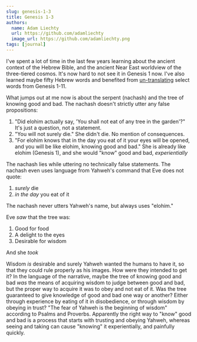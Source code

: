 ```yaml
---
slug: genesis-1-3
title: Genesis 1-3
authors:
  name: Adam Liechty
  url: https://github.com/adamliechty
  image_url: https://github.com/adamliechty.png
tags: [journal]
---
```


I've spent a lot of time in the last few years learning about the ancient context
of the Hebrew Bible, and the ancient Near East worldview of the three-tiered
cosmos. It's now hard to not see it in Genesis 1 now. I've also learned maybe fifty Hebrew words and benefited from [un-translating](https://docs.google.com/document/d/1ppkdrGStHxm9Q1sjj7qZwf3yqNkwGVU9sumD9LMMTPU) select words from Genesis
1-11.

What jumps out at me now is about the serpent (nachash) and the tree of knowing
good and bad. The nachash doesn't strictly utter any false propositions:

1. "Did elohim actually say, 'You shall not eat of any tree in the garden'?"
   It's just a question, not a statement.
2. "You will not surely die."
   She didn't die. No mention of consequences.
3. "For elohim knows that in the day you eat of it your eyes will be opened, and
   you will be like elohim, knowing good and bad."
   She is already like elohim (Genesis 1), and she would "know" good and bad,
   _experientially_

The nachash lies while uttering no technically false statements.
The nachash even uses language from Yahweh's command that Eve does not quote:

1. _surely_ die
2. _in the day_ you eat of it

The nachash never utters Yahweh's name, but always uses "elohim."

Eve _saw_ that the tree was:

1. Good for food
2. A delight to the eyes
3. Desirable for wisdom

And she _took_

Wisdom _is_ desirable and surely Yahweh wanted the humans to have it, so that
they could rule properly as his images. How were they intended to get it?
In the language of the narrative, maybe the tree of knowing good and bad _was_
the means of acquiring wisdom to judge between good and bad, but the proper way
to acquire it was to obey and not eat of it.
Was the tree guaranteed to give knowledge of good and bad one way or another?
Either through experience by eating of it in disobedience,
or through wisdom by obeying in trust? "The fear of Yahweh is the beginning of
wisdom" according to Psalms and Proverbs. Apparently the right way to "know"
good and bad is a process that starts with trusting and obeying Yahweh, whereas
seeing and taking can cause "knowing" it experientially, and painfully quickly.
